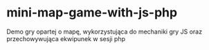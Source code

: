 # mini-map-game-with-js-php
Demo gry opartej o mapę, wykorzystująca do mechaniki gry JS oraz przechowywująca ekwipunek w sesji php
